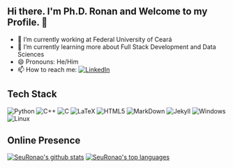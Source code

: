 ## Hi there. I'm Ph.D. Ronan and Welcome to my Profile. 👋

- 🔭 I’m currently working at Federal University of Ceará
- 🌱 I’m currently learning more about Full Stack Development and Data Sciences
- 😄 Pronouns: He/Him
- 📫 How to reach me: [![LinkedIn](https://img.shields.io/badge/LinkedIn-0077B5?style=for-the-badge&logo=linkedin&logoColor=white)](www.linkedin.com/in/ronan-soares)

## Tech Stack

![Python](https://img.shields.io/badge/Python-FFD43B?style=for-the-badge&logo=python&logoColor=darkgreen)
![C++](https://img.shields.io/badge/C%2B%2B-00599C?style=for-the-badge&logo=c%2B%2B&logoColor=white)
![C](https://img.shields.io/badge/C-00599C?style=for-the-badge&logo=c&logoColor=white)
![LaTeX](https://img.shields.io/badge/LaTeX-47A141?style=for-the-badge&logo=LaTeX&logoColor=white)
![HTML5](https://img.shields.io/badge/HTML5-E34F26?style=for-the-badge&logo=html5&logoColor=white)
![MarkDown](https://img.shields.io/badge/Markdown-000000?style=for-the-badge&logo=markdown&logoColor=wh)
![Jekyll](https://img.shields.io/badge/Jekyll-CC0000?style=for-the-badge&logo=Jekyll&logoColor=white)
![Windows](https://img.shields.io/badge/Windows-0078D6?style=for-the-badge&logo=windows&logoColor=white)
![Linux](https://img.shields.io/badge/Linux-FCC624?style=for-the-badge&logo=linux&logoColor=black)

## Online Presence

[![SeuRonao's github stats](https://github-readme-stats.vercel.app/api?username=SeuRonao&theme=blue-green)](https://github.com/anuraghazra/github-readme-stats)
[![SeuRonao's top languages](https://github-readme-stats.vercel.app/api/top-langs/?username=SeuRonao&theme=blue-green)](https://github.com/anuraghazra/github-readme-stats)
